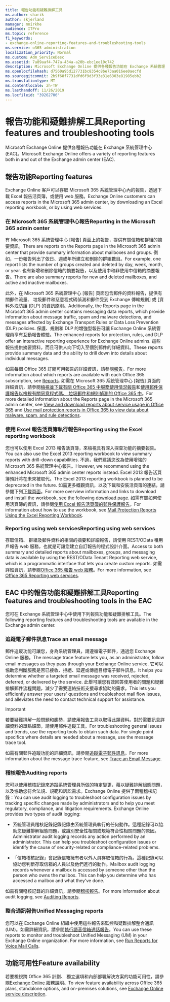 ```yaml
---
title: 報告功能和疑難排解工具
ms.author: sharik
author: skjerland
manager: mnirkhe
audience: ITPro
ms.topic: reference
f1_keywords:
- exchange-online-reporting-features-and-troubleshooting-tools
ms.service: o365-administration
localization_priority: Normal
ms.custom: Adm_ServiceDesc
ms.assetid: 7a89aaf4-747a-434a-a20b-ebc1ee10c742
description: Microsoft Exchange Online 提供各種報告功能在 Exchange 系統管理中心 (EAC)。
ms.openlocfilehash: d7560a95d127731bc8354c8be73aa016ee0aecfd
ms.sourcegitcommit: 2b9f68f7731dfd6f9d3f33e31e6303e81985ebb2
ms.translationtype: MT
ms.contentlocale: zh-TW
ms.lasthandoff: 11/26/2019
ms.locfileid: "39262706"
---
```

# <a name="reporting-features-and-troubleshooting-tools"></a><span data-ttu-id="d7baf-103">報告功能和疑難排解工具</span><span class="sxs-lookup"><span data-stu-id="d7baf-103">Reporting features and troubleshooting tools</span></span>

<span data-ttu-id="d7baf-104">Microsoft Exchange Online 提供各種報告功能在 Exchange 系統管理中心 (EAC)。</span><span class="sxs-lookup"><span data-stu-id="d7baf-104">Microsoft Exchange Online offers a variety of reporting features both in and out of the Exchange admin center (EAC).</span></span>
  
## <a name="reporting-features"></a><span data-ttu-id="d7baf-105">報告功能</span><span class="sxs-lookup"><span data-stu-id="d7baf-105">Reporting features</span></span>

<span data-ttu-id="d7baf-106">Exchange Online 客戶可以存取 Microsoft 365 系統管理中心內的報告，透過下載 Excel 報告活頁簿，或使用 web 服務。</span><span class="sxs-lookup"><span data-stu-id="d7baf-106">Exchange Online customers can access reports in the Microsoft 365 admin center, by downloading an Excel reporting workbook, or by using web services.</span></span>
  
### <a name="reporting-in-the-microsoft-365-admin-center"></a><span data-ttu-id="d7baf-107">在 Microsoft 365 系統管理中心報告</span><span class="sxs-lookup"><span data-stu-id="d7baf-107">Reporting in the Microsoft 365 admin center</span></span>

<span data-ttu-id="d7baf-108">有 Microsoft 365 系統管理中心 [報告] 頁面上的報告，提供有關信箱和群組的摘要資訊。</span><span class="sxs-lookup"><span data-stu-id="d7baf-108">There are reports on the Reports page in the Microsoft 365 admin center that provide summary information about mailboxes and groups.</span></span> <span data-ttu-id="d7baf-109">例如，一份報告列出了依日、週或年所建立和刪除的群組數目。</span><span class="sxs-lookup"><span data-stu-id="d7baf-109">For example, one report lists the number of groups created and deleted by day, week, month, or year.</span></span> <span data-ttu-id="d7baf-110">也有新增和刪除信箱的摘要報告，以及使用中和非使用中信箱的摘要報告。</span><span class="sxs-lookup"><span data-stu-id="d7baf-110">There are also summary reports for new and deleted mailboxes, and active and inactive mailboxes.</span></span> 
  
<span data-ttu-id="d7baf-111">此外，在 Microsoft 365 系統管理中心 [報告] 頁面包含郵件的資料報告，提供有關郵件流量、 垃圾郵件和惡意程式碼偵測和郵件受到 Exchange 傳輸規則] 或 [資料外洩防護 (DLP) 的資訊原則。</span><span class="sxs-lookup"><span data-stu-id="d7baf-111">Additionally, the Reports page in the Microsoft 365 admin center contains messaging data reports, which provide information about message traffic, spam and malware detections, and messages affected by Exchange Transport Rules or Data Loss Prevention (DLP) policies.</span></span> <span data-ttu-id="d7baf-112">保護、規則和 DLP 的增強型報告可讓 Exchange Online 系統管理員享有互動報告體驗。</span><span class="sxs-lookup"><span data-stu-id="d7baf-112">The enhanced reports for protection, rules, and DLP offer an interactive reporting experience for Exchange Online admins.</span></span> <span data-ttu-id="d7baf-113">這些報告提供摘要資料，而且可供人向下切入至個別郵件的詳細資料。</span><span class="sxs-lookup"><span data-stu-id="d7baf-113">These reports provide summary data and the ability to drill down into details about individual messages.</span></span>
  
<span data-ttu-id="d7baf-114">如需每個 Office 365 訂閱可用報告的詳細資訊，請參閱[報告](../office-365-platform-service-description/reports.md)。</span><span class="sxs-lookup"><span data-stu-id="d7baf-114">For more information about which reports are available with each Office 365 subscription, see [Reports](../office-365-platform-service-description/reports.md).</span></span> <span data-ttu-id="d7baf-115">如需在 Microsoft 365 系統管理中心 [報告] 頁面的詳細資訊，請參閱[檢視並下載有關 Office 365 中服務使用情況報告](https://go.microsoft.com/fwlink/p/?LinkId=401187)和[使用郵件保護報告以檢視有關惡意程式碼、 垃圾郵件和規則偵測的 Office 365 中](https://go.microsoft.com/fwlink/p/?LinkID=401102)。</span><span class="sxs-lookup"><span data-stu-id="d7baf-115">For more detailed information about the Reports page in the Microsoft 365 admin center, see [View and download reports about service usage in Office 365](https://go.microsoft.com/fwlink/p/?LinkId=401187) and [Use mail protection reports in Office 365 to view data about malware, spam, and rule detections](https://go.microsoft.com/fwlink/p/?LinkID=401102).</span></span>
  
### <a name="reporting-using-the-excel-reporting-workbook"></a><span data-ttu-id="d7baf-116">使用 Excel 報告活頁簿執行報告</span><span class="sxs-lookup"><span data-stu-id="d7baf-116">Reporting using the Excel reporting workbook</span></span>

<span data-ttu-id="d7baf-117">您也可以使用 Excel 2013 報告活頁簿，來檢視具有深入探查功能的摘要報告。</span><span class="sxs-lookup"><span data-stu-id="d7baf-117">You can also use the Excel 2013 reporting workbook to view summary reports with drill-down capabilities.</span></span> <span data-ttu-id="d7baf-118">不過，我們建議您改為使用增強的 Microsoft 365 系統管理中心報告。</span><span class="sxs-lookup"><span data-stu-id="d7baf-118">However, we recommend using the enhanced Microsoft 365 admin center reports instead.</span></span> <span data-ttu-id="d7baf-119">Excel 2013 報告活頁簿預計將在未來被取代。</span><span class="sxs-lookup"><span data-stu-id="d7baf-119">The Excel 2013 reporting workbook is planned to be deprecated in the future.</span></span> <span data-ttu-id="d7baf-120">如需更多概觀資訊，以及下載和安裝活頁簿的連結，請參閱下列[下載頁面](https://go.microsoft.com/fwlink/p/?LinkId=271776)。</span><span class="sxs-lookup"><span data-stu-id="d7baf-120">For more overview information and links to download and install the workbook, see the following [download page](https://go.microsoft.com/fwlink/p/?LinkId=271776).</span></span> <span data-ttu-id="d7baf-121">如需有關如何使用活頁簿的資訊，請參閱[使用 Excel 報告活頁簿的郵件保護報告](https://go.microsoft.com/fwlink/p/?LinkId=285211)。</span><span class="sxs-lookup"><span data-stu-id="d7baf-121">For information about how to use the workbook, see [Mail Protection Reports Using the Excel Reporting Workbook](https://go.microsoft.com/fwlink/p/?LinkId=285211).</span></span> 
  
### <a name="reporting-using-web-services"></a><span data-ttu-id="d7baf-122">Reporting using web services</span><span class="sxs-lookup"><span data-stu-id="d7baf-122">Reporting using web services</span></span>

<span data-ttu-id="d7baf-123">存取信箱、 群組及郵件資料的相關的摘要和詳細報告，請使用 REST/OData 租用戶報告 web 服務，也就是可讓您建立自訂報告的程式設計介面。</span><span class="sxs-lookup"><span data-stu-id="d7baf-123">Access to both summary and detailed reports about mailboxes, groups, and messaging data is available by using the REST/OData Tenant Reporting web service, which is a programmatic interface that lets you create custom reports.</span></span> <span data-ttu-id="d7baf-124">如需詳細資訊，請參閱[Office 365 報告 web 服務](https://go.microsoft.com/fwlink/p/?LinkId=287041)。</span><span class="sxs-lookup"><span data-stu-id="d7baf-124">For more information, see [Office 365 Reporting web services](https://go.microsoft.com/fwlink/p/?LinkId=287041).</span></span>
  
## <a name="reporting-features-and-troubleshooting-tools-in-the-eac"></a><span data-ttu-id="d7baf-125">EAC 中的報告功能和疑難排解工具</span><span class="sxs-lookup"><span data-stu-id="d7baf-125">Reporting features and troubleshooting tools in the EAC</span></span>

<span data-ttu-id="d7baf-126">您可在 Exchange 系統管理中心中使用下列報告功能和疑難排解工具。</span><span class="sxs-lookup"><span data-stu-id="d7baf-126">The following reporting features and troubleshooting tools are available in the Exchange admin center.</span></span>
  
### <a name="trace-an-email-message"></a><span data-ttu-id="d7baf-127">追蹤電子郵件訊息</span><span class="sxs-lookup"><span data-stu-id="d7baf-127">Trace an email message</span></span>

<span data-ttu-id="d7baf-128">郵件追蹤功能可讓您，身為系統管理員，請遵循電子郵件，通過您 Exchange Online 服務。</span><span class="sxs-lookup"><span data-stu-id="d7baf-128">The message trace feature lets you, as an administrator, follow email messages as they pass through your Exchange Online service.</span></span> <span data-ttu-id="d7baf-129">它可以協助您判斷服務是否已接收、拒絕、延遲或傳遞目標電子郵件訊息。</span><span class="sxs-lookup"><span data-stu-id="d7baf-129">It helps you determine whether a targeted email message was received, rejected, deferred, or delivered by the service.</span></span> <span data-ttu-id="d7baf-130">此舉可讓您有效回答使用者的問題和疑難排解郵件流程問題，減少了需要連絡技術支援尋求協助的需求。</span><span class="sxs-lookup"><span data-stu-id="d7baf-130">This lets you efficiently answer your users' questions and troubleshoot mail flow issues, and alleviates the need to contact technical support for assistance.</span></span>
  
> [!IMPORTANT]
> <span data-ttu-id="d7baf-p107">若要疑難排解一般問題和趨勢，請使用報告工具以取得此類資料。對於需要訊息詳細資料的單點細節，請使用郵件追蹤工具。</span><span class="sxs-lookup"><span data-stu-id="d7baf-p107">For troubleshooting general issues and trends, use the reporting tools to obtain such data. For single point specifics where details are needed about a message, use the message trace tool.</span></span> 
  
<span data-ttu-id="d7baf-133">如需有關郵件追蹤功能的詳細資訊，請參閱[追蹤電子郵件訊息](https://go.microsoft.com/fwlink/p/?LinkId=271777)。</span><span class="sxs-lookup"><span data-stu-id="d7baf-133">For more information about the message trace feature, see [Trace an Email Message](https://go.microsoft.com/fwlink/p/?LinkId=271777).</span></span>
  
### <a name="auditing-reports"></a><span data-ttu-id="d7baf-134">稽核報告</span><span class="sxs-lookup"><span data-stu-id="d7baf-134">Auditing reports</span></span>

<span data-ttu-id="d7baf-p108">您可以使用稽核記錄來追蹤系統管理員所做的特定變更，藉以疑難排解組態問題，以及協助您符合法規、規範和訴訟需求。Exchange Online 提供了兩種稽核記錄：</span><span class="sxs-lookup"><span data-stu-id="d7baf-p108">You can use audit logging to troubleshoot configuration issues by tracking specific changes made by administrators and to help you meet regulatory, compliance, and litigation requirements. Exchange Online provides two types of audit logging:</span></span>
  
- <span data-ttu-id="d7baf-p109">系統管理員稽核記錄記錄記錄由系統管理員執行的任何動作。這種記錄可以協助您疑難排解組態問題，或識別安全性相關或規範符合性相關問題的原因。</span><span class="sxs-lookup"><span data-stu-id="d7baf-p109">Administrator audit logging records any action performed by an administrator. This can help you troubleshoot configuration issues or identify the cause of security-related or compliance-related problems.</span></span> 
    
- <span data-ttu-id="d7baf-p110">「信箱稽核記錄」會記錄信箱擁有者以外人員存取信箱的行為。這種記錄可以協助您判斷存取信箱的人員以及他們進行的動作。</span><span class="sxs-lookup"><span data-stu-id="d7baf-p110">Mailbox audit logging records whenever a mailbox is accessed by someone other than the person who owns the mailbox. This can help you determine who has accessed a mailbox and what they've done.</span></span> 
    
<span data-ttu-id="d7baf-141">如需有關稽核記錄的詳細資訊，請參閱[稽核報告](https://go.microsoft.com/fwlink/p/?LinkId=271779)。</span><span class="sxs-lookup"><span data-stu-id="d7baf-141">For more information about audit logging, see [Auditing Reports](https://go.microsoft.com/fwlink/p/?LinkId=271779).</span></span>
  
### <a name="unified-messaging-reports"></a><span data-ttu-id="d7baf-142">整合通訊報告</span><span class="sxs-lookup"><span data-stu-id="d7baf-142">Unified Messaging reports</span></span>

<span data-ttu-id="d7baf-p111">您可以在 Exchange Online 組織中使用這些報告來監控和疑難排解整合通訊 (UM)。如需詳細資訊，請參閱[執行語音信箱通話報告](https://go.microsoft.com/fwlink/p/?LinkId=287042)。</span><span class="sxs-lookup"><span data-stu-id="d7baf-p111">You can use these reports to monitor and troubleshoot Unified Messaging (UM) in your Exchange Online organization. For more information, see [Run Reports for Voice Mail Calls](https://go.microsoft.com/fwlink/p/?LinkId=287042).</span></span>
  
## <a name="feature-availability"></a><span data-ttu-id="d7baf-145">功能可用性</span><span class="sxs-lookup"><span data-stu-id="d7baf-145">Feature availability</span></span>

<span data-ttu-id="d7baf-146">若要檢視跨 Office 365 計劃、 獨立選項和內部部署解決方案的功能可用性，請參閱[Exchange Online 服務說明](exchange-online-service-description.md)。</span><span class="sxs-lookup"><span data-stu-id="d7baf-146">To view feature availability across Office 365 plans, standalone options, and on-premises solutions, see [Exchange Online service description](exchange-online-service-description.md).</span></span>
  

